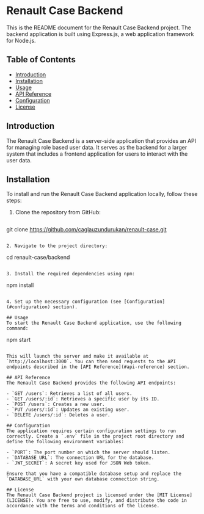# Renault Case Backend

This is the README document for the Renault Case Backend project. The backend application is built using Express.js, a web application framework for Node.js.

## Table of Contents
- [Introduction](#introduction)
- [Installation](#installation)
- [Usage](#usage)
- [API Reference](#api-reference)
- [Configuration](#configuration)
- [License](#license)

## Introduction
The Renault Case Backend is a server-side application that provides an API for managing role based user data. It serves as the backend for a larger system that includes a frontend application for users to interact with the user data.

## Installation
To install and run the Renault Case Backend application locally, follow these steps:

1. Clone the repository from GitHub:
   ```
  git clone https://github.com/caglauzundurukan/renault-case.git
   ```

2. Navigate to the project directory:
   ```
   cd renault-case/backend
   ```

3. Install the required dependencies using npm:
   ```
   npm install
   ```

4. Set up the necessary configuration (see [Configuration](#configuration) section).

## Usage
To start the Renault Case Backend application, use the following command:

```
npm start
```

This will launch the server and make it available at `http://localhost:3000`. You can then send requests to the API endpoints described in the [API Reference](#api-reference) section.

## API Reference
The Renault Case Backend provides the following API endpoints:

- `GET /users`: Retrieves a list of all users.
- `GET /users/:id`: Retrieves a specific user by its ID.
- `POST /users`: Creates a new user.
- `PUT /users/:id`: Updates an existing user.
- `DELETE /users/:id`: Deletes a user.

## Configuration
The application requires certain configuration settings to run correctly. Create a `.env` file in the project root directory and define the following environment variables:

- `PORT`: The port number on which the server should listen.
- `DATABASE_URL`: The connection URL for the database.
- `JWT_SECRET`: A secret key used for JSON Web token.

Ensure that you have a compatible database setup and replace the `DATABASE_URL` with your own database connection string.

## License
The Renault Case Backend project is licensed under the [MIT License](LICENSE). You are free to use, modify, and distribute the code in accordance with the terms and conditions of the license.